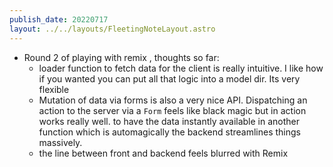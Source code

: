 ```yaml
---
publish_date: 20220717    
layout: ../../layouts/FleetingNoteLayout.astro
---
```

- Round 2 of playing with remix , thoughts so far:
	- loader function to fetch data for the client is really intuitive. I like how if you wanted you can put all that logic into a model dir. Its very flexible
	- Mutation of data via forms is also a very nice API. Dispatching an action to the server via a  `Form` feels like black magic but in action works really well. to have the data instantly available in another function which is automagically the backend streamlines things massively.  
	- the line between front and backend feels blurred with Remix